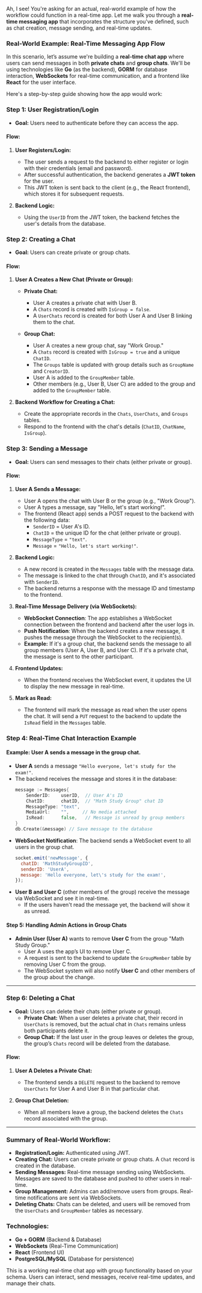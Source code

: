 Ah, I see! You're asking for an actual, real-world example of how the workflow could function in a real-time app. Let me walk you through a **real-time messaging app** that incorporates the structure you've defined, such as chat creation, message sending, and real-time updates.

### Real-World Example: Real-Time Messaging App Flow

In this scenario, let’s assume we're building a **real-time chat app** where users can send messages in both **private chats** and **group chats**. We'll be using technologies like **Go** (as the backend), **GORM** for database interaction, **WebSockets** for real-time communication, and a frontend like **React** for the user interface.

Here's a step-by-step guide showing how the app would work:

### Step 1: **User Registration/Login**

- **Goal:** Users need to authenticate before they can access the app.

#### Flow:
1. **User Registers/Login:**
   - The user sends a request to the backend to either register or login with their credentials (email and password).
   - After successful authentication, the backend generates a **JWT token** for the user.
   - This JWT token is sent back to the client (e.g., the React frontend), which stores it for subsequent requests.

2. **Backend Logic:**
   - Using the `UserID` from the JWT token, the backend fetches the user's details from the database.

### Step 2: **Creating a Chat**

- **Goal:** Users can create private or group chats.

#### Flow:
1. **User A Creates a New Chat (Private or Group):**
   - **Private Chat:**
     - User A creates a private chat with User B.
     - A `Chats` record is created with `IsGroup = false`.
     - A `UserChats` record is created for both User A and User B linking them to the chat.

   - **Group Chat:**
     - User A creates a new group chat, say "Work Group."
     - A `Chats` record is created with `IsGroup = true` and a unique `ChatID`.
     - The `Groups` table is updated with group details such as `GroupName` and `CreatorID`.
     - User A is added to the `GroupMember` table.
     - Other members (e.g., User B, User C) are added to the group and added to the `GroupMember` table.

2. **Backend Workflow for Creating a Chat:**
   - Create the appropriate records in the `Chats`, `UserChats`, and `Groups` tables.
   - Respond to the frontend with the chat's details (`ChatID`, `ChatName`, `IsGroup`).

### Step 3: **Sending a Message**

- **Goal:** Users can send messages to their chats (either private or group).

#### Flow:
1. **User A Sends a Message:**
   - User A opens the chat with User B or the group (e.g., "Work Group").
   - User A types a message, say "Hello, let's start working!".
   - The frontend (React app) sends a POST request to the backend with the following data:
     - `SenderID` = User A's ID.
     - `ChatID` = the unique ID for the chat (either private or group).
     - `MessageType` = `"text"`.
     - `Message` = `"Hello, let's start working!"`.

2. **Backend Logic:**
   - A new record is created in the `Messages` table with the message data.
   - The message is linked to the chat through `ChatID`, and it's associated with `SenderID`.
   - The backend returns a response with the message ID and timestamp to the frontend.

3. **Real-Time Message Delivery (via WebSockets):**
   - **WebSocket Connection**: The app establishes a WebSocket connection between the frontend and backend after the user logs in.
   - **Push Notification**: When the backend creates a new message, it pushes the message through the WebSocket to the recipient(s).
   - **Example:** If it's a group chat, the backend sends the message to all group members (User A, User B, and User C). If it's a private chat, the message is sent to the other participant.

4. **Frontend Updates:**
   - When the frontend receives the WebSocket event, it updates the UI to display the new message in real-time.

5. **Mark as Read:**
   - The frontend will mark the message as read when the user opens the chat. It will send a `PUT` request to the backend to update the `IsRead` field in the `Messages` table.

### Step 4: **Real-Time Chat Interaction Example**

#### Example: **User A** sends a message in the group chat.

- **User A** sends a message `"Hello everyone, let's study for the exam!"`.
- The backend receives the message and stores it in the database:
  ```go
  message := Messages{
      SenderID:    userID,  // User A's ID
      ChatID:      chatID,  // "Math Study Group" chat ID
      MessageType: "text",
      MediaUrl:    "",     // No media attached
      IsRead:      false,   // Message is unread by group members
  }
  db.Create(&message) // Save message to the database
  ```
- **WebSocket Notification**: The backend sends a WebSocket event to all users in the group chat.
  ```javascript
  socket.emit('newMessage', {
    chatID: 'MathStudyGroupID',
    senderID: 'UserA',
    message: 'Hello everyone, let\'s study for the exam!',
  });
  ```
- **User B and User C** (other members of the group) receive the message via WebSocket and see it in real-time.
  - If the users haven't read the message yet, the backend will show it as unread.

#### Step 5: **Handling Admin Actions in Group Chats**

- **Admin User (User A)** wants to remove **User C** from the group "Math Study Group."
  - User A uses the app’s UI to remove User C.
  - A request is sent to the backend to update the `GroupMember` table by removing User C from the group.
  - The WebSocket system will also notify **User C** and other members of the group about the change.

---

### Step 6: **Deleting a Chat**

- **Goal:** Users can delete their chats (either private or group).
  - **Private Chat:** When a user deletes a private chat, their record in `UserChats` is removed, but the actual chat in `Chats` remains unless both participants delete it.
  - **Group Chat:** If the last user in the group leaves or deletes the group, the group’s `Chats` record will be deleted from the database.

#### Flow:
1. **User A Deletes a Private Chat:**
   - The frontend sends a `DELETE` request to the backend to remove `UserChats` for User A and User B in that particular chat.

2. **Group Chat Deletion:**
   - When all members leave a group, the backend deletes the `Chats` record associated with the group.

---

### Summary of Real-World Workflow:

- **Registration/Login:** Authenticated using JWT.
- **Creating Chat:** Users can create private or group chats. A `Chat` record is created in the database.
- **Sending Messages:** Real-time message sending using WebSockets. Messages are saved to the database and pushed to other users in real-time.
- **Group Management:** Admins can add/remove users from groups. Real-time notifications are sent via WebSockets.
- **Deleting Chats:** Chats can be deleted, and users will be removed from the `UserChats` and `GroupMember` tables as necessary.

### Technologies:
- **Go + GORM** (Backend & Database)
- **WebSockets** (Real-Time Communication)
- **React** (Frontend UI)
- **PostgreSQL/MySQL** (Database for persistence)

This is a working real-time chat app with group functionality based on your schema. Users can interact, send messages, receive real-time updates, and manage their chats.